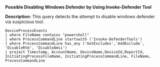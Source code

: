 **Possible Disabling Windows Defender by Using Invoke-Defender Tool**

**Description:** This query detects the attempt to disable windows defender via suspicious tool.


```
DeviceProcessEvents 
| where FileName contains "powershell"
| where ProcessCommandLine startswith ('Invoke-DefenderTools')
| where ProcessCommandLine has_any ('GetExcludes','AddExclude', 'DisableRtm', 'DisableAmsi')
| project Timestamp, AccountName, DeviceName,DeviceId,ReportId, InitiatingProcessFileName, InitiatingProcessCommandLine, FileName, ProcessCommandLine
```
